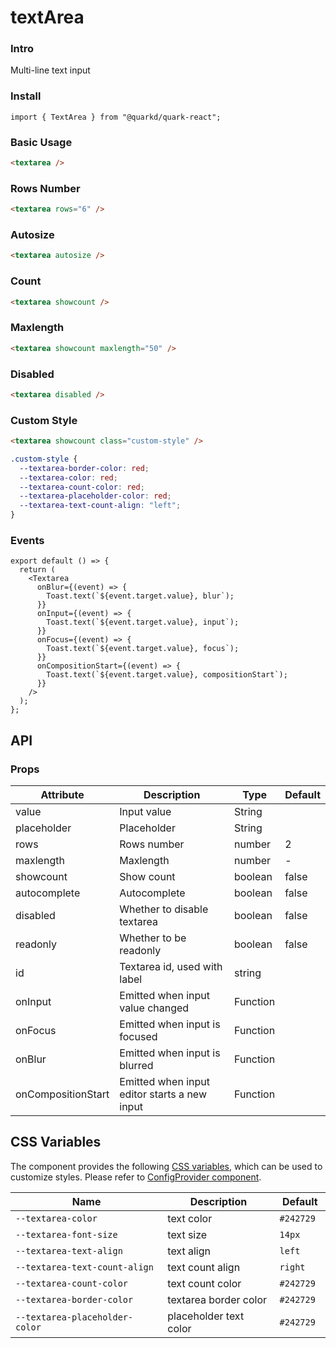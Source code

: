 # textArea

### Intro

Multi-line text input

### Install

```tsx
import { TextArea } from "@quarkd/quark-react";
```

### Basic Usage

```html
<textarea />
```

### Rows Number

```html
<textarea rows="6" />
```

### Autosize

```html
<textarea autosize />
```

### Count

```html
<textarea showcount />
```

### Maxlength

```html
<textarea showcount maxlength="50" />
```

### Disabled

```html
<textarea disabled />
```

### Custom Style

```html
<textarea showcount class="custom-style" />
```

```css
.custom-style {
  --textarea-border-color: red;
  --textarea-color: red;
  --textarea-count-color: red;
  --textarea-placeholder-color: red;
  --textarea-text-count-align: "left";
}
```

### Events

```tsx
export default () => {
  return (
    <Textarea
      onBlur={(event) => {
        Toast.text(`${event.target.value}, blur`);
      }}
      onInput={(event) => {
        Toast.text(`${event.target.value}, input`);
      }}
      onFocus={(event) => {
        Toast.text(`${event.target.value}, focus`);
      }}
      onCompositionStart={(event) => {
        Toast.text(`${event.target.value}, compositionStart`);
      }}
    />
  );
};
```

## API

### Props

| Attribute          | Description                                  | Type     | Default |
| ------------------ | -------------------------------------------- | -------- | ------- |
| value              | Input value                                  | String   |
| placeholder        | Placeholder                                  | String   |
| rows               | Rows number                                  | number   | 2       |
| maxlength          | Maxlength                                    | number   | -       |
| showcount          | Show count                                   | boolean  | false   |
| autocomplete       | Autocomplete                                 | boolean  | false   |
| disabled           | Whether to disable textarea                  | boolean  | false   |
| readonly           | Whether to be readonly                       | boolean  | false   |
| id                 | Textarea id, used with label                 | string   |
| onInput            | Emitted when input value changed             | Function |
| onFocus            | Emitted when input is focused                | Function |
| onBlur             | Emitted when input is blurred                | Function |
| onCompositionStart | Emitted when input editor starts a new input | Function |

## CSS Variables

The component provides the following [CSS variables](https://developer.mozilla.org/zh-CN/docs/Web/CSS/Using_CSS_custom_properties), which can be used to customize styles. Please refer to [ConfigProvider component](#/zh-CN/guide/theme).

| Name                           | Description            | Default    |
| ------------------------------ | ---------------------- | ---------- |
| `--textarea-color`             | text color             | `#242729 ` |
| `--textarea-font-size`         | text size              | `14px`     |
| `--textarea-text-align`        | text align             | `left`     |
| `--textarea-text-count-align`  | text count align       | `right`    |
| `--textarea-count-color`       | text count color       | `#242729`  |
| `--textarea-border-color`      | textarea border color  | `#242729`  |
| `--textarea-placeholder-color` | placeholder text color | `#242729`  |
